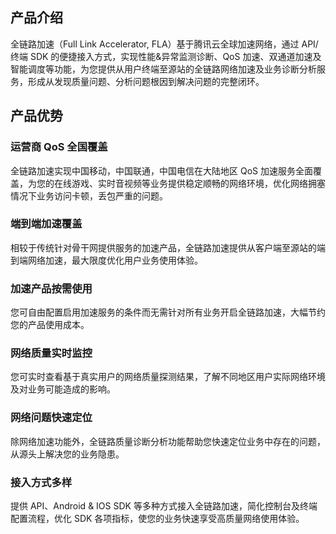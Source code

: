 
## 产品介绍
全链路加速（Full Link Accelerator, FLA）基于腾讯云全球加速网络，通过 API/终端 SDK 的便捷接入方式，实现性能&异常监测诊断、QoS 加速、双通道加速及智能调度等功能，为您提供从用户终端至源站的全链路网络加速及业务诊断分析服务，形成从发现质量问题、分析问题根因到解决问题的完整闭环。

## 产品优势
### 运营商 QoS 全国覆盖
全链路加速实现中国移动，中国联通，中国电信在大陆地区 QoS 加速服务全面覆盖，为您的在线游戏、实时音视频等业务提供稳定顺畅的网络环境，优化网络拥塞情况下业务访问卡顿，丢包严重的问题。

### 端到端加速覆盖
相较于传统针对骨干网提供服务的加速产品，全链路加速提供从客户端至源站的端到端网络加速，最大限度优化用户业务使用体验。

### 加速产品按需使用
您可自由配置启用加速服务的条件而无需针对所有业务开启全链路加速，大幅节约您的产品使用成本。

### 网络质量实时监控
您可实时查看基于真实用户的网络质量探测结果，了解不同地区用户实际网络环境及对业务可能造成的影响。

### 网络问题快速定位
除网络加速功能外，全链路质量诊断分析功能帮助您快速定位业务中存在的问题，从源头上解决您的业务隐患。

### 接入方式多样
提供 API、Android & IOS SDK 等多种方式接入全链路加速，简化控制台及终端配置流程，优化 SDK 各项指标，使您的业务快速享受高质量网络使用体验。
